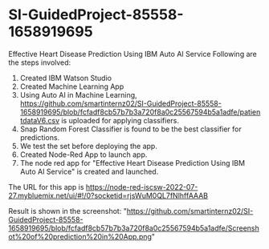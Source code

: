 # SI-GuidedProject-85558-1658919695
Effective Heart Disease Prediction Using IBM Auto AI Service
Following are the steps involved:
1. Created IBM Watson Studio
2. Created Machine Learning App
3. Using Auto AI in Machine Learning, https://github.com/smartinternz02/SI-GuidedProject-85558-1658919695/blob/fcfadf8cb57b7b3a720f8a0c25567594b5a1adfe/patientdataV6.csv is uploaded for applying classifiers.
4. Snap Random Forest Classifier is found to be the best classifier for predictions.
5. We test the set before deploying the app.
6. Created Node-Red App to launch app.
7. The node red app for "Effective Heart Disease Prediction Using IBM Auto AI Service" is created and launched.

The URL for this app is https://node-red-iscsw-2022-07-27.mybluemix.net/ui/#!/0?socketid=rjsWuM0QL7fNlhffAAAB

Result is shown in the screenshot: "https://github.com/smartinternz02/SI-GuidedProject-85558-1658919695/blob/fcfadf8cb57b7b3a720f8a0c25567594b5a1adfe/Screenshot%20of%20prediction%20in%20App.png"
